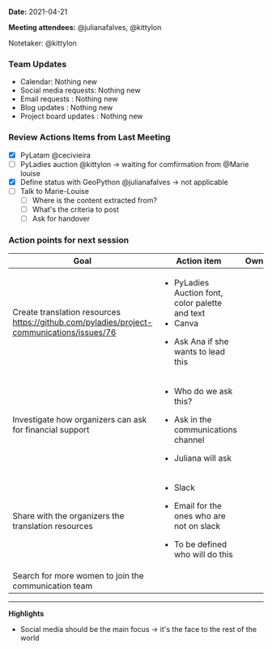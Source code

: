 **Date:** 2021-04-21

**Meeting attendees:** @julianafalves, @kittylon

Notetaker: @kittylon

### **Team Updates**

- Calendar: Nothing new
- Social media requests: Nothing new
- Email requests : Nothing new
- Blog updates : Nothing new
- Project board updates : Nothing new

### **Review Actions Items from Last Meeting**

- [x]  PyLatam @cecivieira
- [ ]  PyLadies auction @kittylon → waiting for comfirmation from @Marie louise
- [x]  Define status with GeoPython @julianafalves → not applicable
- [ ]  Talk to Marie-Louise
    - [ ]  Where is the content extracted from?
    - [ ]  What's the criteria to post
    - [ ]  Ask for handover

### **Action points for next session**
| Goal  |  Action item | Owner  |
|---|---|---|
|  Create translation resources https://github.com/pyladies/project-communications/issues/76 |  <ul><li>PyLadies Auction font, color palette and text</li><li>Canva</li></ul><ul><li>Ask Ana if she wants to lead this</li></ul>|   |   
|  Investigate how organizers can ask for financial support |  <ul><li> Who do we ask this?</li></ul><ul><li>Ask in the communications channel</li></ul><ul><li> Juliana will ask</li></ul>|   |
| Share with the organizers the translation resources  | <ul><li>Slack</li></ul><ul><li>Email for the ones who are not on slack</li></ul><ul><li>To be defined who will do this</li></ul> |   |
| Search for more women to join the communication team  |   |   |
---
**Highlights**

- Social media should be the main focus → it's the face to the rest of the world